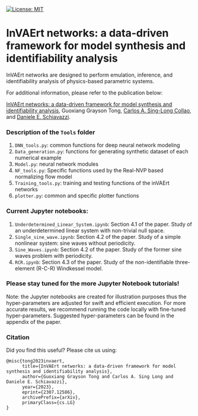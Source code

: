  [![License: MIT](https://img.shields.io/badge/License-MIT-yellow.svg)](https://opensource.org/licenses/MIT) 
# InVAErt networks: a data-driven framework for model synthesis and identifiability analysis

InVAErt networks are designed to perform emulation, inference, and identifiability analysis of physics-based parametric systems.

For additional information, please refer to the publication below:

[InVAErt networks: a data-driven framework for model synthesis and identifiability analysis](https://arxiv.org/abs/2307.12586), Guoxiang Grayson Tong, [Carlos A. Sing-Long Collao](https://www.ing.uc.cl/academicos-e-investigadores/carlos-alberto-sing-long-collao/), and [Daniele E. Schiavazzi](https://www3.nd.edu/~dschiava/).

### Description of the ```Tools``` folder
1. ```DNN_tools.py```: common functions for deep neural network modeling 
2. ```Data_generation.py```: functions for generating synthetic dataset of each numerical example
3. ```Model.py```: neural network modules 
4. ```NF_tools.py```: Specific functions used by the Real-NVP based normalizing flow model
5. ```Training_tools.py```: training and testing functions of the inVAErt networks
6. ```plotter.py```: common and specific plotter functions

### Current Jupyter notebooks:
1. ```Underdetermined_Linear_System.ipynb```: Section 4.1 of the paper. Study of an underdetermined linear system with non-trivial null space.
2. ```Single_sine_wave.ipynb```: Section 4.2 of the paper. Study of a simple nonlinear system: sine waves without periodicity.
3. ```Sine_Waves.ipynb```: Section 4.2 of the paper. Study of the former sine waves problem with periodicity.
4. ```RCR.ipynb```: Section 4.3 of the paper. Study of the non-identifiable three-element (R-C-R) Windkessel model.

### Please stay tuned for the more Jupyter Notebook tutorials!
Note: the Jupyter notebooks are created for illustration purposes thus the hyper-parameters are adjusted for swift and efficient execution. For more accurate results, we recommend running the code locally with fine-tuned hyper-parameters. Suggested hyper-parameters can be found in the appendix of the paper.

### Citation
Did you find this useful? Please cite us using:
```
@misc{tong2023invaert,
      title={InVAErt networks: a data-driven framework for model synthesis and identifiability analysis}, 
      author={Guoxiang Grayson Tong and Carlos A. Sing Long and Daniele E. Schiavazzi},
      year={2023},
      eprint={2307.12586},
      archivePrefix={arXiv},
      primaryClass={cs.LG}
}
```
